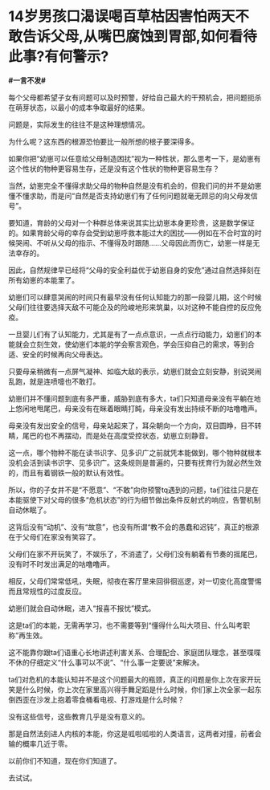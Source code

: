 # 14岁男孩口渴误喝百草枯因害怕两天不敢告诉父母,从嘴巴腐蚀到胃部,如何看待此事?有何警示?
**#一言不发#** 

每个父母都希望子女有问题可以及时预警，好给自己最大的干预机会，把问题扼杀在萌芽状态，以最小的成本争取最好的结果。

问题是，实际发生的往往不是这种理想情况。

为什么呢？这东西的根源恐怕要比一般所想的根子要深得多。

如果你把“幼崽可以任意给父母制造困扰”视为一种性状，那么思考一下，是幼崽有这个性状的物种更容易生存，还是没有这个性状的物种更容易生存？

当然，幼崽完全不懂得求助父母的物种自然是没有机会的，但我们问的并不是幼崽懂不懂求助，而是问“自然是否支持幼崽们有了任何问题就毫无顾忌的向父母发信号”。

要知道，育龄的父母对一个种群总体来说其实比幼崽本身更珍贵，这是数学保证的。如果育龄父母的幸存会受到幼崽呼救本能过大的困扰——例如在不合时宜的时候哭闹、不听从父母的指示、不懂得及时跟随……父母因此而伤亡，幼崽一样是无法幸存的。

因此，自然规律早已经将“父母的安全利益优于幼崽自身的安危”通过自然选择刻在所有幼崽的本能里了。

幼崽们可以肆意哭闹的时间只有最早没有任何认知能力的那一段婴儿期，这个时候父母们往往要选择天敌不可能企及的险峻地形来筑巢，以对这种不能自控的反应免疫。

一旦婴儿们有了认知能力，尤其是有了一点点意识，一点点行动能力，幼崽们的本能就会立刻生效，使幼崽们本能的学会察言观色，学会压抑自己的需求，等到合适、安全的时候再向父母表达。

只要母亲稍微有一点屏气凝神、如临大敌的表示，幼崽们就会立刻安静，别说哭闹乱跑，就是连喷嚏也不敢打。

幼崽们并不懂问题到底有多严重，威胁到底有多大，ta们只知道母亲没有平躺在地上悠闲地甩尾巴，母亲没有在眯着眼睛打盹，母亲没有发出持续不断的咕噜噜声。

母亲没有发出安全的信号，母亲站起来了，耳朵朝向一个方向，双目圆睁，目不转睛，尾巴的也不再摆动，而是处在高度受控状态，幼崽立刻静音。

这一点，哪个物种不能在读书识字、见多识广之前就凭本能做到，哪个物种就根本没机会活到读书识字、见多识广。这条规则是普遍的，只要有抚育行为就必然生效的，而且有着钢铁一般的默认有效性。

所以，你的子女并不是“不愿意”、“不敢”向你预警tq遇到的问题，ta们往往只是在本能驱使下对父母的很多“危机状态”的行为细节做出条件反射式的响应，告警机制自动休眠了。

这背后没有“动机”、没有“故意”，也没有所谓“教不会的愚蠢和迟钝”，真正的根源在于父母们在家没有笑容了。

父母们在家不开玩笑了，不娱乐了，不消遣了，父母们没有躺着有节奏的摇尾巴，没有时不时发出满足的咕噜噜声。

相反，父母们常常低吼，失眠，彻夜在客厅里来回徘徊巡逻，对一切变化高度警惕而且常规性的过度反应。

幼崽们就会自动休眠，进入“报喜不报忧”模式。

这是ta们的本能，无需再学习，也不需要等到“懂得什么叫大项目、什么叫考职称”再生效。

这不能靠你跟ta们语重心长地讲述利害关系、合理配合、家庭团队理念，甚至喋喋不休的仔细定义“什么事可以不说”、“什么事一定要说”来解决。

ta们对危机的本能认知并不是这个问题最大的瓶颈，真正的问题是你上次在家开玩笑是什么时候，你上次在家里高兴得手舞足蹈是什么时候，你们家上次全家一起东倒西歪在沙发上抱着零食桶看电视、打游戏是什么时候？

没有这些信号，这些教育几乎是没有意义的。

那是自然法刻进人内核的本能，你这是呱啦呱啦的人类语言，这两者对撞，前者会输的概率几近于零。

以前你们不知道，现在你们知道了。

去试试。
